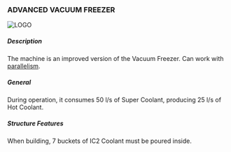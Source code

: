 ### ADVANCED VACUUM FREEZER

![LOGO](ParFreez.png)

##### Description

The machine is an improved version of the Vacuum Freezer. Can work with [parallelism](/mechanics#parallelism).

##### General

During operation, it consumes 50 l/s of Super Coolant, producing 25 l/s of Hot Coolant.

##### Structure Features

When building, 7 buckets of IC2 Coolant must be poured inside.
